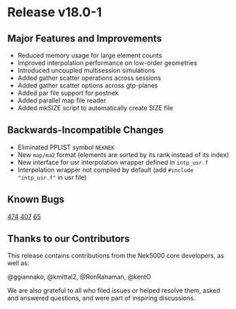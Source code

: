 # Release v18.0-1

## Major Features and Improvements

* Reduced memory usage for large element counts
* Improved interpolation performance on low-order geometries
* Introduced uncoupled multisession simulations
* Added gather scatter operations across sessions
* Added gather scatter options across gtp-planes
* Added par file support for postnek
* Added parallel map file reader
* Added mkSIZE script to automatically create SIZE file

## Backwards-Incompatible Changes 

* Eliminated PPLIST symbol `NEKNEK`
* New `map/ma2` format (elements are sorted by its rank instead of its index)
* New interface for usr interpolation wrapper defined in `intp_usr.f`
* Interpolation wrapper not compiled by default (add `#include "intp_usr.f"` in usr file) 

## Known Bugs 

[474](https://github.com/Nek5000/Nek5000/issues/474)
[407](https://github.com/Nek5000/Nek5000/issues/407)
[65](https://github.com/Nek5000/Nek5000/issues/65)

## Thanks to our Contributors
This release contains contributions from the Nek5000 core developers, as well as:

@ggiannako, @kmittal2, @RonRahaman, @kentO


We are also grateful to all who filed issues or helped resolve them, asked and answered questions, and were part of inspiring discussions.
